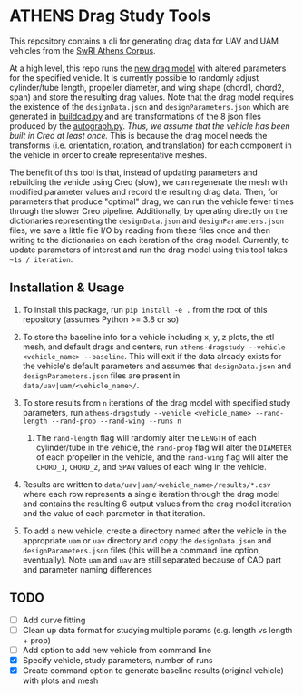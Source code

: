 # ATHENS Drag Study Tools

This repository contains a cli for generating drag data for UAV and UAM vehicles from the [SwRI Athens Corpus](https://git.isis.vanderbilt.edu/SwRI/athens-client). 

At a high level, this repo runs the [new drag model](https://git.isis.vanderbilt.edu/SwRI/uam_direct2cad/-/blob/main/CoffeeLessDragModel.py) with altered parameters for the specified vehicle. It is currently possible to randomly adjust cylinder/tube length, propeller diameter, and wing shape (chord1, chord2, span) and store the resulting drag values. Note that the drag model requires the existence of the `designData.json` and `designParameters.json` which are generated in [buildcad.py](https://git.isis.vanderbilt.edu/SwRI/uam_direct2cad/-/blob/main/buildcad.py) and are transformations of the 8 json files produced by the [autograph.py](https://git.isis.vanderbilt.edu/SwRI/uam_direct2cad/-/blob/main/AutoGraph.py). *Thus, we assume that the vehicle has been built in Creo at least once.* This is because the drag model needs the transforms (i.e. orientation, rotation, and translation) for each component in the vehicle in order to create representative meshes.

The benefit of this tool is that, instead of updating parameters and rebuilding the vehicle using Creo (slow), we can regenerate the mesh with modified parameter values and record the resulting drag data. Then, for parameters that produce "optimal" drag, we can run the vehicle fewer times through the slower Creo pipeline. Additionally, by operating directly on the dictionaries representing the `designData.json` and `designParameters.json` files, we save a little file I/O by reading from these files once and then writing to the dictionaries on each iteration of the drag model. Currently, to update parameters of interest and run the drag model using this tool takes `~1s / iteration`. 

## Installation & Usage

1. To install this package, run `pip install -e .` from the root of this repository (assumes Python >= 3.8 or so)
2. To store the baseline info for a vehicle including x, y, z plots, the stl mesh, and default drags and centers, run `athens-dragstudy --vehicle <vehicle_name> --baseline`. This will exit if the data already exists for the vehicle's default parameters and assumes that `designData.json` and `designParameters.json` files are present in `data/uav|uam/<vehicle_name>/`.

3. To store results from `n` iterations of the drag model with specified study parameters, run `athens-dragstudy --vehicle <vehicle_name> --rand-length --rand-prop --rand-wing --runs n`
   1. The `rand-length` flag will randomly alter the `LENGTH` of each cylinder/tube in the vehicle, the `rand-prop` flag will alter the `DIAMETER` of each propeller in the vehicle, and the `rand-wing` flag will alter the `CHORD_1`, `CHORD_2`, and `SPAN` values of each wing in the vehicle. 
4. Results are written to `data/uav|uam/<vehicle_name>/results/*.csv` where each row represents a single iteration through the drag model and contains the resulting 6 output values from the drag model iteration and the value of each parameter in that iteration.

5. To add a new vehicle, create a directory named after the vehicle in the appropriate `uam` or `uav` directory and copy the  `designData.json` and `designParameters.json` files (this will be a command line option, eventually). Note `uam` and `uav` are still separated because of CAD part and parameter naming differences

## TODO
- [ ] Add curve fitting
- [ ] Clean up data format for studying multiple params (e.g. length vs length + prop)
- [ ] Add option to add new vehicle from command line
- [x] Specify vehicle, study parameters, number of runs
- [x] Create command option to generate baseline results (original vehicle) with plots and mesh
